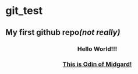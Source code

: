 # git_test
<h2>My first github repo<em>(not really)</em></h2>


<h3><center>Hello World!!!</center></h3>
<h3><center><a href="https://theodinproject.com" target="_blank" >This is Odin of Midgard!</a></center></h3>
